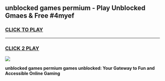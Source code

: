 
## unblocked games permium - Play Unblocked Gmaes & Free #4myef
<h3>
<a href="https://news.freeplayer.one?title=unblocked_games_permium&ref=26F">CLICK TO PLAY</a></h3>
<hr>

<h3>
<a href="https://news.freeplayer.one?title=unblocked_games_permium&ref=26F">CLICK 2 PLAY</a>
  
</h3>

<a href="https://news.freeplayer.one?title=unblocked_games_permium&ref=26F/"><img src="https://clearcache.store/games.png"></a>


**unblocked games permium games unblocked: Your Gateway to Fun and Accessible Online Gaming**
